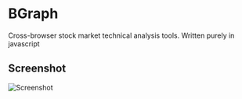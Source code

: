 # BGraph

Cross-browser stock market technical analysis tools. Written purely in javascript

## Screenshot

![Screenshot][screenshot]

[screenshot]: http://blackbull.in/images/github/Screenshot.jpg

